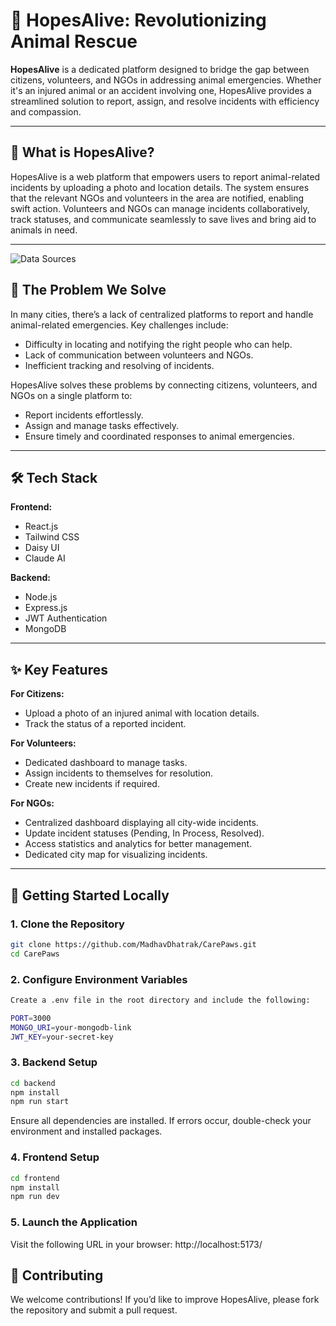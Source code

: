 # 🐾 HopesAlive: Revolutionizing Animal Rescue  

**HopesAlive** is a dedicated platform designed to bridge the gap between citizens, volunteers, and NGOs in addressing animal emergencies. Whether it's an injured animal or an accident involving one, HopesAlive provides a streamlined solution to report, assign, and resolve incidents with efficiency and compassion.  

---

## 🐾 What is HopesAlive?  
HopesAlive is a web platform that empowers users to report animal-related incidents by uploading a photo and location details. The system ensures that the relevant NGOs and volunteers in the area are notified, enabling swift action. Volunteers and NGOs can manage incidents collaboratively, track statuses, and communicate seamlessly to save lives and bring aid to animals in need.  

---
![Data Sources](https://github.com/user-attachments/assets/02d70237-e6d6-40cb-9ab1-39ecb68efea5)


## 🌟 The Problem We Solve  
In many cities, there’s a lack of centralized platforms to report and handle animal-related emergencies. Key challenges include:  

- Difficulty in locating and notifying the right people who can help.  
- Lack of communication between volunteers and NGOs.  
- Inefficient tracking and resolving of incidents.  

HopesAlive solves these problems by connecting citizens, volunteers, and NGOs on a single platform to:  
- Report incidents effortlessly.  
- Assign and manage tasks effectively.  
- Ensure timely and coordinated responses to animal emergencies.  

---

## 🛠️ Tech Stack  

**Frontend:**  
- React.js  
- Tailwind CSS  
- Daisy UI  
- Claude AI  

**Backend:**  
- Node.js  
- Express.js  
- JWT Authentication  
- MongoDB  

---

## ✨ Key Features  

**For Citizens:**  
- Upload a photo of an injured animal with location details.  
- Track the status of a reported incident.  

**For Volunteers:**  
- Dedicated dashboard to manage tasks.  
- Assign incidents to themselves for resolution.  
- Create new incidents if required.  

**For NGOs:**  
- Centralized dashboard displaying all city-wide incidents.  
- Update incident statuses (Pending, In Process, Resolved).  
- Access statistics and analytics for better management.  
- Dedicated city map for visualizing incidents.  

---

## 🚀 Getting Started Locally  

### 1. Clone the Repository  
```bash
git clone https://github.com/MadhavDhatrak/CarePaws.git
cd CarePaws
```
### 2. Configure Environment Variables
```bash 
Create a .env file in the root directory and include the following:

PORT=3000
MONGO_URI=your-mongodb-link
JWT_KEY=your-secret-key
```

### 3. Backend Setup
```bash 
cd backend
npm install
npm run start
```
Ensure all dependencies are installed. If errors occur, double-check your environment and installed packages.

### 4. Frontend Setup
```bash 
cd frontend
npm install
npm run dev
```

### 5. Launch the Application
Visit the following URL in your browser:
http://localhost:5173/

## 🤝 Contributing
We welcome contributions! If you’d like to improve HopesAlive, please fork the repository and submit a pull request.
